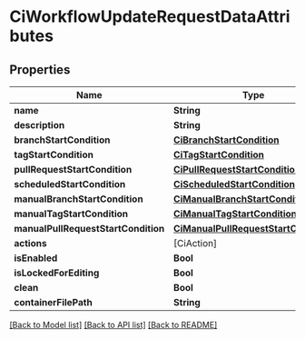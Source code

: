 # CiWorkflowUpdateRequestDataAttributes

## Properties
Name | Type | Description | Notes
------------ | ------------- | ------------- | -------------
**name** | **String** |  | [optional] 
**description** | **String** |  | [optional] 
**branchStartCondition** | [**CiBranchStartCondition**](CiBranchStartCondition.md) |  | [optional] 
**tagStartCondition** | [**CiTagStartCondition**](CiTagStartCondition.md) |  | [optional] 
**pullRequestStartCondition** | [**CiPullRequestStartCondition**](CiPullRequestStartCondition.md) |  | [optional] 
**scheduledStartCondition** | [**CiScheduledStartCondition**](CiScheduledStartCondition.md) |  | [optional] 
**manualBranchStartCondition** | [**CiManualBranchStartCondition**](CiManualBranchStartCondition.md) |  | [optional] 
**manualTagStartCondition** | [**CiManualTagStartCondition**](CiManualTagStartCondition.md) |  | [optional] 
**manualPullRequestStartCondition** | [**CiManualPullRequestStartCondition**](CiManualPullRequestStartCondition.md) |  | [optional] 
**actions** | [CiAction] |  | [optional] 
**isEnabled** | **Bool** |  | [optional] 
**isLockedForEditing** | **Bool** |  | [optional] 
**clean** | **Bool** |  | [optional] 
**containerFilePath** | **String** |  | [optional] 

[[Back to Model list]](../README.md#documentation-for-models) [[Back to API list]](../README.md#documentation-for-api-endpoints) [[Back to README]](../README.md)


